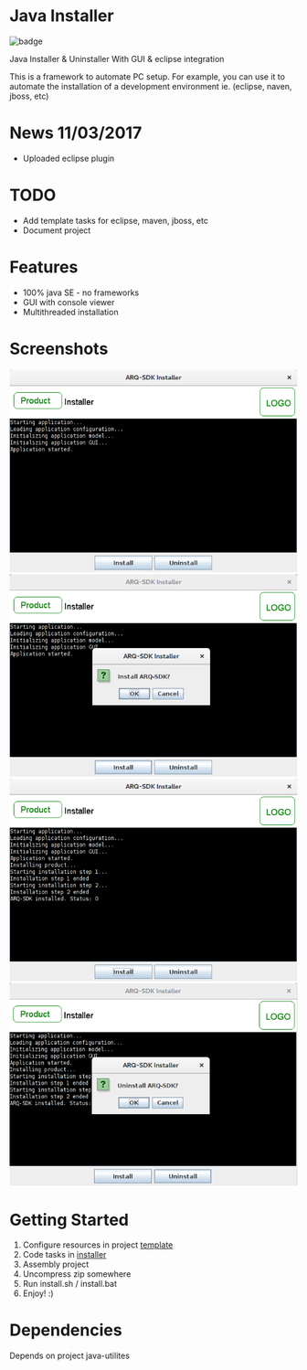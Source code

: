 Java Installer
==============

![badge](https://travis-ci.org/andresoviedo/java-installer.svg?branch=master)

Java Installer & Uninstaller With GUI & eclipse integration

This is a framework to automate PC setup. For example, you can use it to automate 
the installation of a development environment ie. (eclipse, naven, jboss, etc)


News 11/03/2017
===============
* Uploaded eclipse plugin


TODO
====
* Add template tasks for eclipse, maven, jboss, etc
* Document project
 

Features
========
* 100% java SE - no frameworks
* GUI with console viewer
* Multithreaded installation


Screenshots
===========

![alt tag](screenshots/screenshot0.png)
![alt tag](screenshots/screenshot1.png)
![alt tag](screenshots/screenshot2.png)
![alt tag](screenshots/screenshot3.png)


Getting Started
===============

1. Configure resources in project [template](template)
2. Code tasks in [installer](installer)
3. Assembly project
4. Uncompress zip somewhere
5. Run install.sh / install.bat
6. Enjoy! :)


Dependencies
============

Depends on project java-utilites